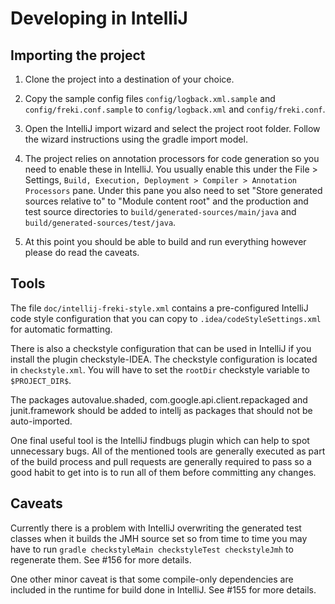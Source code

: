 
# Developing in IntelliJ

## Importing the project

1. Clone the project into a destination of your choice.

2. Copy the sample config files `config/logback.xml.sample` and `config/freki.conf.sample`
   to `config/logback.xml` and `config/freki.conf`.

3. Open the IntelliJ import wizard and select the project root folder. Follow the wizard
   instructions using the gradle import model.

4. The project relies on annotation processors for code generation so you need to enable these in
   IntelliJ. You usually enable this under the File > Settings,
   `Build, Execution, Deployment > Compiler > Annotation Processors` pane.
   Under this pane you also need to set "Store generated sources relative to" to
   "Module content root" and the production and test source directories to
   `build/generated-sources/main/java` and `build/generated-sources/test/java`.

5. At this point you should be able to build and run everything however please do read the caveats.

## Tools

The file `doc/intellij-freki-style.xml` contains a pre-configured IntelliJ code style
configuration that you can copy to `.idea/codeStyleSettings.xml` for automatic formatting.

There is also a checkstyle configuration that can be used in IntelliJ if you
install the plugin checkstyle-IDEA. The checkstyle configuration is located
in `checkstyle.xml`. You will have to set the `rootDir` checkstyle variable
to `$PROJECT_DIR$`.

The packages autovalue.shaded, com.google.api.client.repackaged and junit.framework should be added
to intellj as packages that should not be auto-imported.

One final useful tool is the IntelliJ findbugs plugin which can help to spot unnecessary bugs. All
of the mentioned tools are generally executed as part of the build process and pull requests are
generally required to pass so a good habit to get into is to run all of them before committing any
changes.

## Caveats

Currently there is a problem with IntelliJ overwriting the generated test classes when it builds the
JMH source set so from time to time you may have to run
`gradle checkstyleMain checkstyleTest checkstyleJmh` to regenerate them. See #156 for more
details.

One other minor caveat is that some compile-only dependencies are included in the runtime for build
done in IntelliJ. See #155 for more details.
